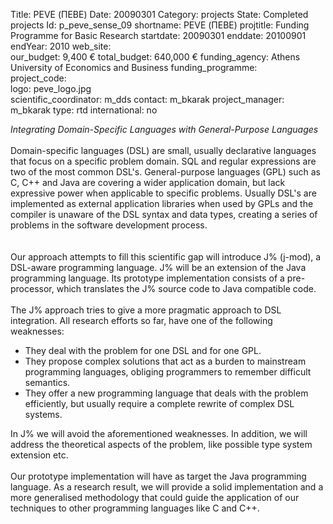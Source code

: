Title: PEVE (ΠΕΒΕ)
Date:  20090301
Category: projects
State: Completed projects
Id: p_peve_sense_09
shortname: PEVE (ΠΕΒΕ)
projtitle: Funding Programme for Basic Research
startdate: 20090301
enddate: 20100901
endYear: 2010
web_site:  
our_budget: 9,400 €
total_budget: 640,000 €
funding_agency: Athens University of Economics and Business
funding_programme:  
project_code:  
logo: peve_logo.jpg  
scientific_coordinator: m_dds
contact: m_bkarak
project_manager: m_bkarak
type: rtd
international: no

<i>Integrating Domain-Specific Languages with General-Purpose Languages</i>
<br/><br/>
Domain-specific languages (DSL) are small, usually declarative languages that focus 
on a specific problem domain. SQL and regular expressions are two of the most 
common DSL's. General-purpose languages (GPL) such as C, C++ and Java are 
covering a wider application domain, but lack expressive power when applicable to 
specific problems. Usually DSL's are implemented as external application libraries 
when used by GPLs and the compiler is unaware of the DSL syntax and data types, 
creating a series of problems in the software development process.  
<br/><br/>
Our approach attempts to fill this scientific gap will introduce J% (j-mod), a DSL-aware 
programming language. J% will be an extension of the Java programming language. 
Its prototype implementation consists of a pre-processor, which translates the J% 
source code to Java compatible code. 
<br/><br/>
The J% approach tries to give a more pragmatic approach to DSL integration. All 
research efforts so far, have one of the following weaknesses: 
<ul>
	<li>They deal with the problem for one DSL and for one GPL.</li>
	<li>They propose complex solutions that act as a burden to mainstream programming languages, obliging programmers to remember difficult semantics.</li>
	<li>They offer a new programming language that deals with the problem efficiently, but usually require a complete rewrite of complex DSL systems.</li>
</ul>
In J% we will avoid the aforementioned weaknesses. In addition, we will address the 
theoretical aspects of the problem, like possible type system extension etc. 
<br/><br/>
Our prototype implementation will have as target the Java programming language. As 
a research result, we will provide a solid implementation and a more generalised 
methodology that could guide the application of our techniques to other programming 
languages like C and C++.
